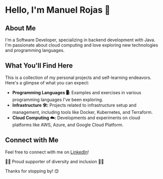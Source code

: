 # Hello, I'm Manuel Rojas 👋

## About Me

I'm a Software Developer, specializing in backend development with Java. I'm passionate about cloud computing and love exploring new technologies and programming languages.

## What You'll Find Here

This is a collection of my personal projects and self-learning endeavors. Here's a glimpse of what you can expect:

- **Programming Languages 🖥️:** Examples and exercises in various programming languages I've been exploring.
- **Infrastructure 🛠️:** Projects related to infrastructure setup and management, including tools like Docker, Kubernetes, and Terraform.
- **Cloud Computing ☁️:** Developments and experiments on cloud platforms like AWS, Azure, and Google Cloud Platform.

## Connect with Me

Feel free to connect with me on [LinkedIn](https://www.linkedin.com/in/manuel-rojas-ramos)!

🏳️‍🌈 Proud supporter of diversity and inclusion 🏳️‍🌈

Thanks for stopping by! 😊
